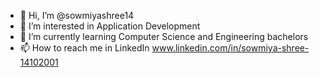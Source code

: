- 👋 Hi, I’m @sowmiyashree14
- 👀 I’m interested in Application Development
- 🌱 I’m currently learning Computer Science and Engineering bachelors
- 📫 How to reach me in LinkedIn www.linkedin.com/in/sowmiya-shree-14102001

<!--
sowmiyashree14/sowmiyashree14 is a ✨ special ✨ repository because its `README.md` (this file) appears on your GitHub profile.
You can click the Preview link to take a look at your changes.
--->
